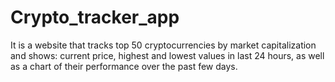 # Crypto_tracker_app
It is a website that tracks top 50 cryptocurrencies by market capitalization and shows: current price,  highest and lowest values in last 24 hours, as well as a chart of their performance over the past few days.

